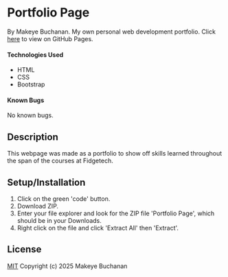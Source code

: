 # Portfolio Page

By Makeye Buchanan.
My own personal web development portfolio.
Click [here](MakeyeB.github.io/portfolio-page) to view on GitHub Pages.

#### Technologies Used

* HTML
* CSS
* Bootstrap

#### Known Bugs

No known bugs.

## Description

This webpage was made as a portfolio to show off skills learned throughout the span of the courses at Fidgetech.

## Setup/Installation

1. Click on the green 'code' button.
2. Download ZIP.
3. Enter your file explorer and look for the ZIP file 'Portfolio Page', which should be in your Downloads.
4. Right click on the file and click 'Extract All' then 'Extract'.

## License

[MIT](license.txt)
Copyright (c) 2025 Makeye Buchanan